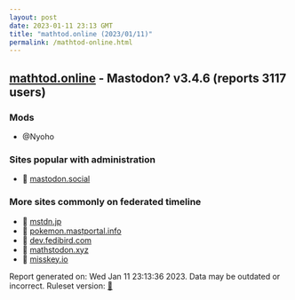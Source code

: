 ```yaml
---
layout: post
date: 2023-01-11 23:13 GMT
title: "mathtod.online (2023/01/11)"
permalink: /mathtod-online.html
---
```



## [mathtod.online](https://mathtod.online) - Mastodon? v3.4.6 (reports 3117 users)

### Mods
 * @Nyoho

### Sites popular with administration

* 🐘 [mastodon.social](/mastodon-social.html)

### More sites commonly on federated timeline

* 🐘 [mstdn.jp](/mstdn-jp.html)
* 🐘 [pokemon.mastportal.info](/pokemon-mastportal-info.html)
* 🐘 [dev.fedibird.com](/dev-fedibird-com.html)
* 🐘 [mathstodon.xyz](/mathstodon-xyz.html)
* 🐘 [misskey.io](/misskey-io.html)

Report generated on: Wed Jan 11 23:13:36 2023. Data may be outdated or incorrect.
Ruleset version: [🧁](/version-cupcake)
